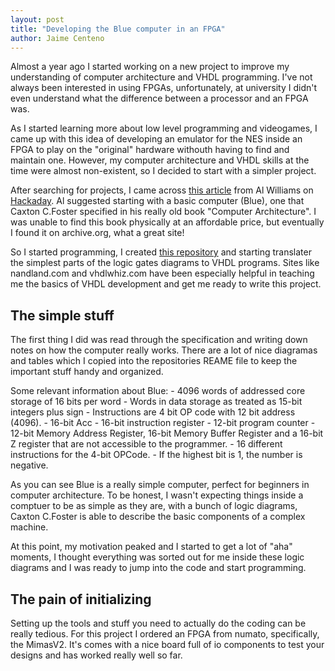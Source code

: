 ```yaml
---
layout: post
title: "Developing the Blue computer in an FPGA"
author: Jaime Centeno
---
```


Almost a year ago I started working on a new project to improve my understanding of computer architecture and VHDL programming. I've not always been interested in using FPGAs, unfortunately, at university I didn't even understand what the difference between a processor and an FPGA was. 

As I started learning more about low level programming and videogames, I came up with this idea of developing an emulator for the NES inside an FPGA to play on the "original" hardware withouth having to find and maintain one. However, my computer architecture and VHDL skills at the time were almost non-existent, so I decided to start with a simpler project.

After searching for projects, I came across [this article](https://hackaday.com/2016/03/16/crawl-walk-run-planning-your-first-cpu-design/) from Al Williams on [Hackaday](https://hackaday.com/). Al suggested starting with a basic computer (Blue), one that Caxton C.Foster specified in his really old book "Computer Architecture". I was unable to find this book physically at an affordable price, but eventually I found it on archive.org, what a great site! 

So I started programming, I created [this repository](https://github.com/Gecko05/BlueFPGA) and starting translater the simplest parts of the logic gates diagrams to VHDL programs. Sites like nandland.com and vhdlwhiz.com have been especially helpful in teaching me the basics of VHDL development and get me ready to write this project.

## The simple stuff

The first thing I did was read through the specification and writing down notes on how the computer really works. There are a lot of nice diagramas and tables which I copied into the repositories REAME file to keep the important stuff handy and organized. 

Some relevant information about Blue:
    - 4096 words of addressed core storage of 16 bits per word
    - Words in data storage as treated as 15-bit integers plus sign
    - Instructions are 4 bit OP code with 12 bit address (4096).
    - 16-bit Acc
    - 16-bit instruction register
    - 12-bit program counter
    - 12-bit Memory Address Register, 16-bit Memory Buffer Register and a 16-bit Z register that are not accessible to the programmer.
    - 16 different instructions for the 4-bit OPCode.
    - If the highest bit is 1, the number is negative.

As you can see Blue is a really simple computer, perfect for beginners in computer architecture. To be honest, I wasn't expecting things inside a comptuer to be as simple as they are, with a bunch of logic diagrams, Caxton C.Foster is able to describe the basic components of a complex machine.

At this point, my motivation peaked and I started to get a lot of "aha" moments, I thought everything was sorted out for me inside these logic diagrams and I was ready to jump into the code and start programming.

## The pain of initializing

Setting up the tools and stuff you need to actually do the coding can be really tedious. For this project I ordered an FPGA from numato, specifically, the MimasV2. It's comes with a nice board full of io components to test your designs and has worked really well so far.